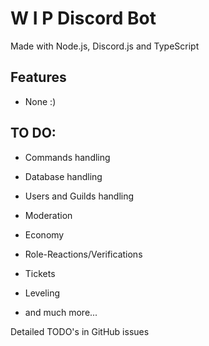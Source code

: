 # W I P Discord Bot
Made with Node.js, Discord.js and TypeScript

## Features
- None :)

## TO DO:
- Commands handling
- Database handling
- Users and Guilds handling

- Moderation
- Economy
- Role-Reactions/Verifications
- Tickets
- Leveling
- and much more...

Detailed TODO's in GitHub issues